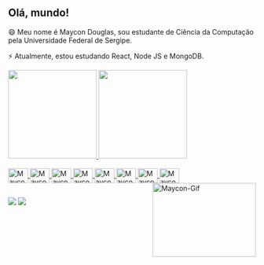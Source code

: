 ## Olá, mundo!


😄 Meu nome é Maycon Douglas, sou estudante de Ciência da Computação pela Universidade Federal de Sergipe. 


⚡ Atualmente, estou estudando React, Node JS e MongoDB.

<div>
  <a href="https://github.com/maycondouglas1">
  <img height="180em" src="https://github-readme-stats.vercel.app/api?username=maycondouglas1&theme=aura&show_icons=true">
  <img height="180em" src="https://github-readme-stats.vercel.app/api/top-langs/?username=maycondouglas1&layout=compact&langs_count=16&theme=aura">         
</div>
  
<div style="display: inline_block"><br>
    <img align="center" alt="Maycon-Js" height="30" width="40" src="https://cdn.jsdelivr.net/gh/devicons/devicon/icons/javascript/javascript-plain.svg" />
    <img align="center" alt="Maycon-Java" height="30" width="40" src="https://cdn.jsdelivr.net/gh/devicons/devicon/icons/java/java-original-wordmark.svg" />
    <img align="center" alt="Maycon-Dotnet" height="30" width="40" src="https://cdn.jsdelivr.net/gh/devicons/devicon/icons/dot-net/dot-net-plain-wordmark.svg" />
    <img align="center" alt="Maycon-Csharp" height="30" width="40" src="https://cdn.jsdelivr.net/gh/devicons/devicon/icons/csharp/csharp-original.svg" />
    <img align="center" alt="Maycon-Html" height="30" width="40" src="https://cdn.jsdelivr.net/gh/devicons/devicon/icons/html5/html5-original.svg" />
    <img align="center" alt="Maycon-Css" height="30" width="40" src="https://cdn.jsdelivr.net/gh/devicons/devicon/icons/css3/css3-original.svg" />
    <img align="center" alt="Maycon-Mysql" height="30" width="40" src="https://cdn.jsdelivr.net/gh/devicons/devicon/icons/mysql/mysql-plain-wordmark.svg" />
    <img align="center" alt="Maycon-Python" height="30" width="40" src="https://cdn.jsdelivr.net/gh/devicons/devicon/icons/python/python-original.svg" />
    <img align="right" alt="Maycon-Gif" height="150" width="210"          src="https://media.discordapp.net/attachments/851851581279961108/916302459020918784/75adf60a163180dfeb0c467511e25191.gif?width=624&height=468" />
    
</div>

##
  
<div>
  <a href="https://www.linkedin.com/in/maycon-douglas-36374716a/"><img src="https://img.shields.io/badge/LinkedIn-0077B5?style=for-the-badge&logo=linkedin&logoColor=white"></a>
  <a href="mailto:mayconmrqs2001@gmail.com"><img src="https://img.shields.io/badge/Gmail-D14836?style=for-the-badge&logo=gmail&logoColor=white"></a>
</div>
